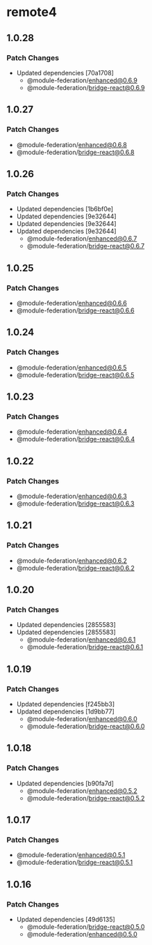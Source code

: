 # remote4

## 1.0.28

### Patch Changes

- Updated dependencies [70a1708]
  - @module-federation/enhanced@0.6.9
  - @module-federation/bridge-react@0.6.9

## 1.0.27

### Patch Changes

- @module-federation/enhanced@0.6.8
- @module-federation/bridge-react@0.6.8

## 1.0.26

### Patch Changes

- Updated dependencies [1b6bf0e]
- Updated dependencies [9e32644]
- Updated dependencies [9e32644]
- Updated dependencies [9e32644]
  - @module-federation/enhanced@0.6.7
  - @module-federation/bridge-react@0.6.7

## 1.0.25

### Patch Changes

- @module-federation/enhanced@0.6.6
- @module-federation/bridge-react@0.6.6

## 1.0.24

### Patch Changes

- @module-federation/enhanced@0.6.5
- @module-federation/bridge-react@0.6.5

## 1.0.23

### Patch Changes

- @module-federation/enhanced@0.6.4
- @module-federation/bridge-react@0.6.4

## 1.0.22

### Patch Changes

- @module-federation/enhanced@0.6.3
- @module-federation/bridge-react@0.6.3

## 1.0.21

### Patch Changes

- @module-federation/enhanced@0.6.2
- @module-federation/bridge-react@0.6.2

## 1.0.20

### Patch Changes

- Updated dependencies [2855583]
- Updated dependencies [2855583]
  - @module-federation/enhanced@0.6.1
  - @module-federation/bridge-react@0.6.1

## 1.0.19

### Patch Changes

- Updated dependencies [f245bb3]
- Updated dependencies [1d9bb77]
  - @module-federation/enhanced@0.6.0
  - @module-federation/bridge-react@0.6.0

## 1.0.18

### Patch Changes

- Updated dependencies [b90fa7d]
  - @module-federation/enhanced@0.5.2
  - @module-federation/bridge-react@0.5.2

## 1.0.17

### Patch Changes

- @module-federation/enhanced@0.5.1
- @module-federation/bridge-react@0.5.1

## 1.0.16

### Patch Changes

- Updated dependencies [49d6135]
  - @module-federation/bridge-react@0.5.0
  - @module-federation/enhanced@0.5.0

